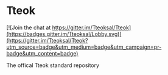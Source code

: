 # Tteok

[![Join the chat at https://gitter.im/Tteoksal/Tteok](https://badges.gitter.im/Tteoksal/Lobby.svg)](https://gitter.im/Tteoksal/Tteok?utm_source=badge&utm_medium=badge&utm_campaign=pr-badge&utm_content=badge)

The offical Tteok standard repository